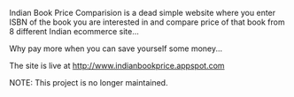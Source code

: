 Indian Book Price Comparision is a dead simple website where you enter ISBN of the book you are interested in and compare price of that book from 8 different Indian ecommerce site...

Why pay more when you can save yourself some money...

The site is live at http://www.indianbookprice.appspot.com

NOTE: This project is no longer maintained.
